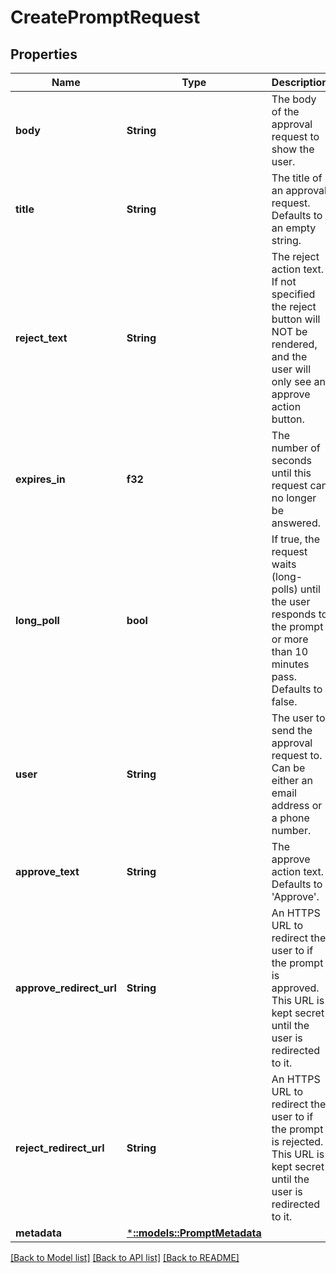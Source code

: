# CreatePromptRequest

## Properties
Name | Type | Description | Notes
------------ | ------------- | ------------- | -------------
**body** | **String** | The body of the approval request to show the user. | 
**title** | **String** | The title of an approval request. Defaults to an empty string. | [optional] 
**reject_text** | **String** | The reject action text. If not specified the reject button will NOT be rendered, and the user will only see an approve action button. | [optional] 
**expires_in** | **f32** | The number of seconds until this request can no longer be answered. | [optional] 
**long_poll** | **bool** | If true, the request waits (long-polls) until the user responds to the prompt or more than 10 minutes pass. Defaults to false. | [optional] 
**user** | **String** | The user to send the approval request to. Can be either an email address or a phone number. | 
**approve_text** | **String** | The approve action text. Defaults to 'Approve'. | [optional] 
**approve_redirect_url** | **String** | An HTTPS URL to redirect the user to if the prompt is approved. This URL is kept secret until the user is redirected to it. | [optional] 
**reject_redirect_url** | **String** | An HTTPS URL to redirect the user to if the prompt is rejected. This URL is kept secret until the user is redirected to it. | [optional] 
**metadata** | [***::models::PromptMetadata**](PromptMetadata.md) |  | [optional] 

[[Back to Model list]](../README.md#documentation-for-models) [[Back to API list]](../README.md#documentation-for-api-endpoints) [[Back to README]](../README.md)


